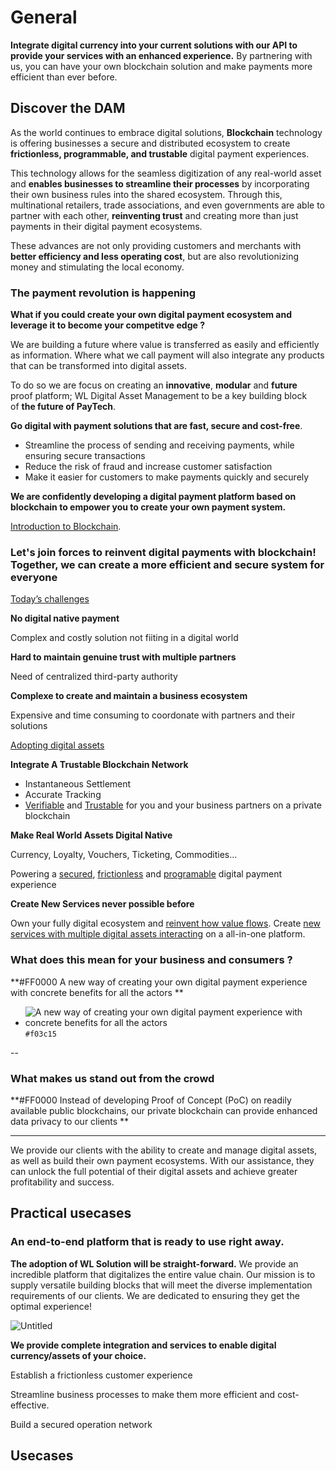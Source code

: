 # General

**Integrate digital currency into your current solutions with our API to provide your services with an enhanced experience.** By partnering with us, you can have your own blockchain solution and make payments more efficient than ever before.

## Discover the DAM

As the world continues to embrace digital solutions, **Blockchain** technology is offering businesses a secure and distributed ecosystem to create **frictionless, programmable, and trustable** digital payment experiences. 

This technology allows for the seamless digitization of any real-world asset and **enables businesses to streamline their processes** by incorporating their own business rules into the shared ecosystem. Through this, multinational retailers, trade associations, and even governments are able to partner with each other, **reinventing trust** and creating more than just payments in their digital payment ecosystems. 

These advances are not only providing customers and merchants with **better efficiency and less operating cost**, but are also revolutionizing money and stimulating the local economy.

### **The payment revolution is happening**
**What if you could create your own digital payment ecosystem and leverage it to become your competitve edge ?**

We are building a future where value is transferred as easily and efficiently as information. Where what we call payment will also integrate any products that can be transformed into digital assets.

To do so we are focus on creating an **innovative**, **modular** and **future** proof platform; WL Digital Asset Management to be a key building block of **the future of PayTech**.

**Go digital with payment solutions that are fast, secure and cost-free**. 

* Streamline the process of sending and receiving payments, while ensuring secure transactions
* Reduce the risk of fraud and increase customer satisfaction
* Make it easier for customers to make payments quickly and securely

**We are confidently developing a digital payment platform based on blockchain to empower you to create your own payment system.**

[Introduction to Blockchain](https://github.com/julienrwe/dam-documentation/blob/6a651e4f3feed5462dbc72bbb82a908cad2732f5/src/introduction-blockchain.md).

### **Let's join forces to reinvent digital payments with blockchain! Together, we can create a more efficient and secure system for everyone**

<u>Today’s challenges</u>

**No digital native payment**

Complex and costly solution not fiiting in a digital world

**Hard to maintain genuine trust with multiple partners**

Need of centralized third-party authority

**Complexe to create and maintain a business ecosystem**

Expensive and time consuming to coordonate with partners and their solutions

<u>Adopting digital assets</u>

**Integrate A Trustable Blockchain Network**

* Instantaneous Settlement
* Accurate Tracking
* <u>Verifiable</u> and <u>Trustable</u> for you and your business partners on a private blockchain

**Make Real World Assets Digital Native**

Currency, Loyalty, Vouchers, Ticketing, Commodities...

Powering a <u>secured</u>, <u>frictionless</u>  and <u>programable</u> digital payment experience

**Create New Services never possible before**

Own your fully digital ecosystem and <u>reinvent how value flows</u>. Create <u>new services with multiple digital assets interacting</u> on a all-in-one platform.

### What does this mean for your business and consumers ? 

**#FF0000 A new way of creating your own digital payment experience with concrete benefits for all the actors **

- ![A new way of creating your own digital payment experience with concrete benefits for all the actors](https://placehold.co/15x15/f03c15/f03c15.png) `#f03c15`

--

### What makes us stand out from the crowd

**#FF0000 Instead of developing Proof of Concept (PoC) on readily available public blockchains, our private blockchain can provide enhanced data privacy to our clients **

---

We provide our clients with the ability to create and manage digital assets, as well as build their own payment ecosystems. With our assistance, they can unlock the full potential of their digital assets and achieve greater profitability and success.



## Practical usecases

### **An end-to-end platform that is ready to use right away.**

**The adoption of WL Solution will be straight-forward.** We provide an incredible platform that digitalizes the entire value chain. Our mission is to supply versatile building blocks that will meet the diverse implementation requirements of our clients. We are dedicated to ensuring they get the optimal experience!

![Untitled](https://s3-us-west-2.amazonaws.com/secure.notion-static.com/e0e66d54-1e7e-4321-b478-567fbd0b5ecf/Untitled.png)

**We provide complete integration and services to enable digital currency/assets of your choice.**

Establish a frictionless customer experience

Streamline business processes to make them more efficient and cost-effective.

Build a secured operation network




## Usecases
